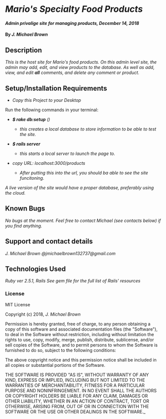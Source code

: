 # _Mario's Specialty Food Products_

#### _Admin privalige site for managing products, December 14, 2018_

#### By _**J. Michael Brown**_

## Description

_This is the host site for Mario's food products. On this admin level site, the admin may add, edit, and view products to the database. As well as add, view, and edit **all** comments, and delete any comment or product._

## Setup/Installation Requirements

* _Copy this Project to your Desktop_

Run the following commands in your terminal:
* _**$ rake db:setup** ()_
  * _this creates a local database to store information to be able to test the site._
* _**$ rails server**_
  * _this starts a local server to launch the page to._


* _copy URL: localhost:3000/products_
  * _After putting this into the url, you should ba able to see the site funcitoning._

_A live version of the site would have a proper database, preferably using the cloud._

## Known Bugs

_No bugs at the moment. Feel free to contact Michael (see contacts below) if you find anything._

## Support and contact details

_J. Michael Brown @jmichaelbrown132737@gmail.com_

## Technologies Used

_Ruby ver 2.5.1, Rails_
_See gem file for the full list of Rails' resources_

### License

MIT License

Copyright (c) 2018, _J. Michael Brown_  

Permission is hereby granted, free of charge, to any person obtaining a copy
of this software and associated documentation files (the "Software"), to deal
in the Software without restriction, including without limitation the rights
to use, copy, modify, merge, publish, distribute, sublicense, and/or sell
copies of the Software, and to permit persons to whom the Software is
furnished to do so, subject to the following conditions:  

The above copyright notice and this permission notice shall be included in all
copies or substantial portions of the Software.

THE SOFTWARE IS PROVIDED "AS IS", WITHOUT WARRANTY OF ANY KIND, EXPRESS OR
IMPLIED, INCLUDING BUT NOT LIMITED TO THE WARRANTIES OF MERCHANTABILITY,
FITNESS FOR A PARTICULAR PURPOSE AND NONINFRINGEMENT. IN NO EVENT SHALL THE
AUTHORS OR COPYRIGHT HOLDERS BE LIABLE FOR ANY CLAIM, DAMAGES OR OTHER
LIABILITY, WHETHER IN AN ACTION OF CONTRACT, TORT OR OTHERWISE, ARISING FROM,
OUT OF OR IN CONNECTION WITH THE SOFTWARE OR THE USE OR OTHER DEALINGS IN THE
SOFTWARE._
